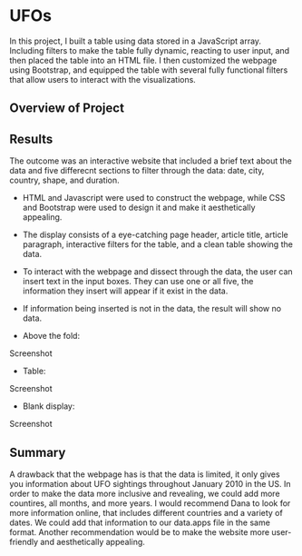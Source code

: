 # UFOs

In this project, I built a table using data stored in a JavaScript array. Including filters to make the table fully dynamic, reacting to user input, and then placed the table into an HTML file. I then customized the webpage using Bootstrap, and equipped the table with several fully functional filters that allow users to interact with the visualizations.

## Overview of Project

## Results
The outcome was an interactive website that included a brief text about the data and five differecnt sections to filter through the data: date, city, country, shape, and duration.

* HTML and Javascript were used to construct the webpage, while CSS and Bootstrap were used to design it and make it aesthetically appealing.
* The display consists of a eye-catching page header, article title, article paragraph, interactive filters for the table, and a clean table showing the data.
* To interact with the webpage and dissect through the data, the user can insert text in the input boxes. They can use one or all five, the information they insert will appear if it exist in the data.
* If information being inserted is not in the data, the result will show no data.

* Above the fold:

Screenshot

* Table:

Screenshot

* Blank display:

Screenshot

## Summary

A drawback that the webpage has is that the data is limited, it only gives you information about UFO sightings throughout January 2010 in the US. In order to make the data more inclusive and revealing, we could add more countires, all months, and more years. I would recommend Dana to look for more information online, that includes different countries and a variety of dates. We could add that information to our data.apps file in the same format. Another recommendation would be to make the website more user-friendly and aesthetically appealing.

